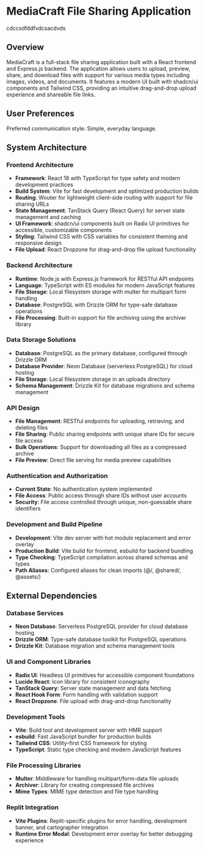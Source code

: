 # MediaCraft File Sharing Application
cdccsdfddfvdcsacdvds
## Overview

MediaCraft is a full-stack file sharing application built with a React frontend and Express.js backend. The application allows users to upload, preview, share, and download files with support for various media types including images, videos, and documents. It features a modern UI built with shadcn/ui components and Tailwind CSS, providing an intuitive drag-and-drop upload experience and shareable file links.

## User Preferences

Preferred communication style: Simple, everyday language.

## System Architecture

### Frontend Architecture
- **Framework**: React 18 with TypeScript for type safety and modern development practices
- **Build System**: Vite for fast development and optimized production builds
- **Routing**: Wouter for lightweight client-side routing with support for file sharing URLs
- **State Management**: TanStack Query (React Query) for server state management and caching
- **UI Framework**: shadcn/ui components built on Radix UI primitives for accessible, customizable components
- **Styling**: Tailwind CSS with CSS variables for consistent theming and responsive design
- **File Upload**: React Dropzone for drag-and-drop file upload functionality

### Backend Architecture
- **Runtime**: Node.js with Express.js framework for RESTful API endpoints
- **Language**: TypeScript with ES modules for modern JavaScript features
- **File Storage**: Local filesystem storage with multer for multipart form handling
- **Database**: PostgreSQL with Drizzle ORM for type-safe database operations
- **File Processing**: Built-in support for file archiving using the archiver library

### Data Storage Solutions
- **Database**: PostgreSQL as the primary database, configured through Drizzle ORM
- **Database Provider**: Neon Database (serverless PostgreSQL) for cloud hosting
- **File Storage**: Local filesystem storage in an uploads directory
- **Schema Management**: Drizzle Kit for database migrations and schema management

### API Design
- **File Management**: RESTful endpoints for uploading, retrieving, and deleting files
- **File Sharing**: Public sharing endpoints with unique share IDs for secure file access
- **Bulk Operations**: Support for downloading all files as a compressed archive
- **File Preview**: Direct file serving for media preview capabilities

### Authentication and Authorization
- **Current State**: No authentication system implemented
- **File Access**: Public access through share IDs without user accounts
- **Security**: File access controlled through unique, non-guessable share identifiers

### Development and Build Pipeline
- **Development**: Vite dev server with hot module replacement and error overlay
- **Production Build**: Vite build for frontend, esbuild for backend bundling
- **Type Checking**: TypeScript compilation across shared schemas and types
- **Path Aliases**: Configured aliases for clean imports (@/, @shared/, @assets/)

## External Dependencies

### Database Services
- **Neon Database**: Serverless PostgreSQL provider for cloud database hosting
- **Drizzle ORM**: Type-safe database toolkit for PostgreSQL operations
- **Drizzle Kit**: Database migration and schema management tools

### UI and Component Libraries
- **Radix UI**: Headless UI primitives for accessible component foundations
- **Lucide React**: Icon library for consistent iconography
- **TanStack Query**: Server state management and data fetching
- **React Hook Form**: Form handling with validation support
- **React Dropzone**: File upload with drag-and-drop functionality

### Development Tools
- **Vite**: Build tool and development server with HMR support
- **esbuild**: Fast JavaScript bundler for production builds
- **Tailwind CSS**: Utility-first CSS framework for styling
- **TypeScript**: Static type checking and modern JavaScript features

### File Processing Libraries
- **Multer**: Middleware for handling multipart/form-data file uploads
- **Archiver**: Library for creating compressed file archives
- **Mime Types**: MIME type detection and file type handling

### Replit Integration
- **Vite Plugins**: Replit-specific plugins for error handling, development banner, and cartographer integration
- **Runtime Error Modal**: Development error overlay for better debugging experience
